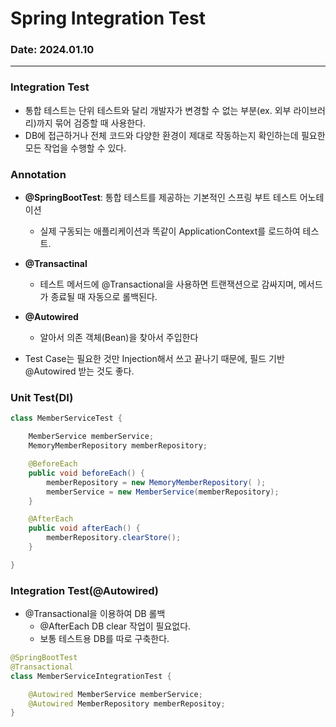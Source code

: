 # Spring Integration Test

### Date: 2024.01.10

---

### Integration Test
<!-- * Training code repo: [repo_name](link) -->

- 통합 테스트는 단위 테스트와 달리 개발자가 변경할 수 없는 부분(ex. 외부 라이브러리)까지 묶어 검증할 때 사용한다.
- DB에 접근하거나 전체 코드와 다양한 환경이 제대로 작동하는지 확인하는데 필요한 모든 작업을 수행할 수 있다.

### Annotation

- **@SpringBootTest**: 통합 테스트를 제공하는 기본적인 스프링 부트 테스트 어노테이션
  - 실제 구동되는 애플리케이션과 똑같이 ApplicationContext를 로드하여 테스트.

- **@Transactinal**
  - 테스트 메서드에 @Transactional을 사용하면 트랜잭션으로 감싸지며, 메서드가 종료될 때 자동으로 롤백된다. 
- **@Autowired**
  - 알아서 의존 객체(Bean)을 찾아서 주입한다

- Test Case는 필요한 것만 Injection해서 쓰고 끝나기 때문에, 필드 기반 @Autowired 받는 것도 좋다.

### Unit Test(DI)
```java
class MemberServiceTest {

    MemberService memberService;
    MemoryMemberRepository memberRepository;

    @BeforeEach
    public void beforeEach() {
        memberRepository = new MemoryMemberRepository( );
        memberService = new MemberService(memberRepository);
    }

    @AfterEach
    public void afterEach() {
        memberRepository.clearStore();
    }

}
```

### Integration Test(@Autowired)
- @Transactional을 이용하여 DB 롤백
  - @AfterEach DB clear 작업이 필요없다.
  - 보통 테스트용 DB를 따로 구축한다.

```java
@SpringBootTest
@Transactional
class MemberServiceIntegrationTest {

    @Autowired MemberService memberService;
    @Autowired MemberRepository memberRepositoy;
}
```